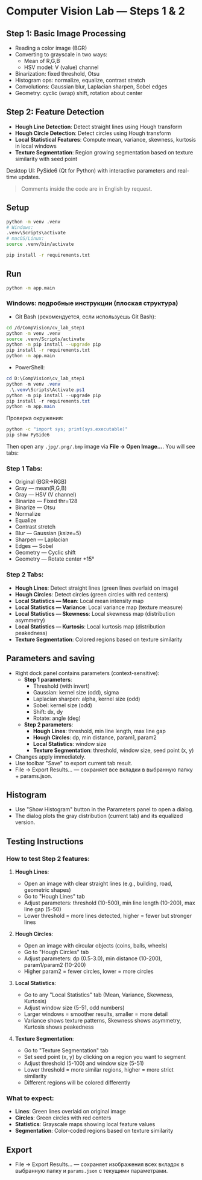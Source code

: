 # Computer Vision Lab — Steps 1 & 2

## Step 1: Basic Image Processing
- Reading a color image (BGR)
- Converting to grayscale in two ways:
  - Mean of R,G,B
  - HSV model: V (value) channel
- Binarization: fixed threshold, Otsu
- Histogram ops: normalize, equalize, contrast stretch
- Convolutions: Gaussian blur, Laplacian sharpen, Sobel edges
- Geometry: cyclic (wrap) shift, rotation about center

## Step 2: Feature Detection
- **Hough Line Detection**: Detect straight lines using Hough transform
- **Hough Circle Detection**: Detect circles using Hough transform
- **Local Statistical Features**: Compute mean, variance, skewness, kurtosis in local windows
- **Texture Segmentation**: Region growing segmentation based on texture similarity with seed point

Desktop UI: PySide6 (Qt for Python) with interactive parameters and real-time updates.

> Comments inside the code are in English by request.

## Setup

```bash
python -m venv .venv
# Windows:
.venv\Scripts\activate
# macOS/Linux:
source .venv/bin/activate

pip install -r requirements.txt
```

## Run

```bash
python -m app.main
```

### Windows: подробные инструкции (плоская структура)

- Git Bash (рекомендуется, если используешь Git Bash):
```bash
cd /d/CompVision/cv_lab_step1
python -m venv .venv
source .venv/Scripts/activate
python -m pip install --upgrade pip
pip install -r requirements.txt
python -m app.main
```

- PowerShell:
```powershell
cd D:\CompVision\cv_lab_step1
python -m venv .venv
 .\.venv\Scripts\Activate.ps1
python -m pip install --upgrade pip
pip install -r requirements.txt
python -m app.main
```

Проверка окружения:
```bash
python -c "import sys; print(sys.executable)"
pip show PySide6
```

Then open any `.jpg/.png/.bmp` image via **File → Open Image…**.
You will see tabs:

### Step 1 Tabs:
- Original (BGR→RGB)
- Gray — mean(R,G,B)
- Gray — HSV (V channel)
- Binarize — Fixed thr=128
- Binarize — Otsu
- Normalize
- Equalize
- Contrast stretch
- Blur — Gaussian (ksize=5)
- Sharpen — Laplacian
- Edges — Sobel
- Geometry — Cyclic shift
- Geometry — Rotate center +15°

### Step 2 Tabs:
- **Hough Lines**: Detect straight lines (green lines overlaid on image)
- **Hough Circles**: Detect circles (green circles with red centers)
- **Local Statistics — Mean**: Local mean intensity map
- **Local Statistics — Variance**: Local variance map (texture measure)
- **Local Statistics — Skewness**: Local skewness map (distribution asymmetry)
- **Local Statistics — Kurtosis**: Local kurtosis map (distribution peakedness)
- **Texture Segmentation**: Colored regions based on texture similarity

## Parameters and saving

- Right dock panel contains parameters (context-sensitive):
  - **Step 1 parameters**:
    - Threshold (with invert)
    - Gaussian: kernel size (odd), sigma
    - Laplacian sharpen: alpha, kernel size (odd)
    - Sobel: kernel size (odd)
    - Shift: dx, dy
    - Rotate: angle (deg)
  - **Step 2 parameters**:
    - **Hough Lines**: threshold, min line length, max line gap
    - **Hough Circles**: dp, min distance, param1, param2
    - **Local Statistics**: window size
    - **Texture Segmentation**: threshold, window size, seed point (x, y)
- Changes apply immediately.
- Use toolbar "Save" to export current tab result.
- File → Export Results… — сохраняет все вкладки в выбранную папку + params.json.

## Histogram

- Use "Show Histogram" button in the Parameters panel to open a dialog.
- The dialog plots the gray distribution (current tab) and its equalized version.

## Testing Instructions

### How to test Step 2 features:

1. **Hough Lines**:
   - Open an image with clear straight lines (e.g., building, road, geometric shapes)
   - Go to "Hough Lines" tab
   - Adjust parameters: threshold (10-500), min line length (10-200), max line gap (5-50)
   - Lower threshold = more lines detected, higher = fewer but stronger lines

2. **Hough Circles**:
   - Open an image with circular objects (coins, balls, wheels)
   - Go to "Hough Circles" tab
   - Adjust parameters: dp (0.5-3.0), min distance (10-200), param1/param2 (10-200)
   - Higher param2 = fewer circles, lower = more circles

3. **Local Statistics**:
   - Go to any "Local Statistics" tab (Mean, Variance, Skewness, Kurtosis)
   - Adjust window size (5-51, odd numbers)
   - Larger windows = smoother results, smaller = more detail
   - Variance shows texture patterns, Skewness shows asymmetry, Kurtosis shows peakedness

4. **Texture Segmentation**:
   - Go to "Texture Segmentation" tab
   - Set seed point (x, y) by clicking on a region you want to segment
   - Adjust threshold (5-100) and window size (5-51)
   - Lower threshold = more similar regions, higher = more strict similarity
   - Different regions will be colored differently

### What to expect:
- **Lines**: Green lines overlaid on original image
- **Circles**: Green circles with red centers
- **Statistics**: Grayscale maps showing local feature values
- **Segmentation**: Color-coded regions based on texture similarity

## Export

- File → Export Results… — сохраняет изображения всех вкладок в выбранную папку и `params.json` с текущими параметрами.

